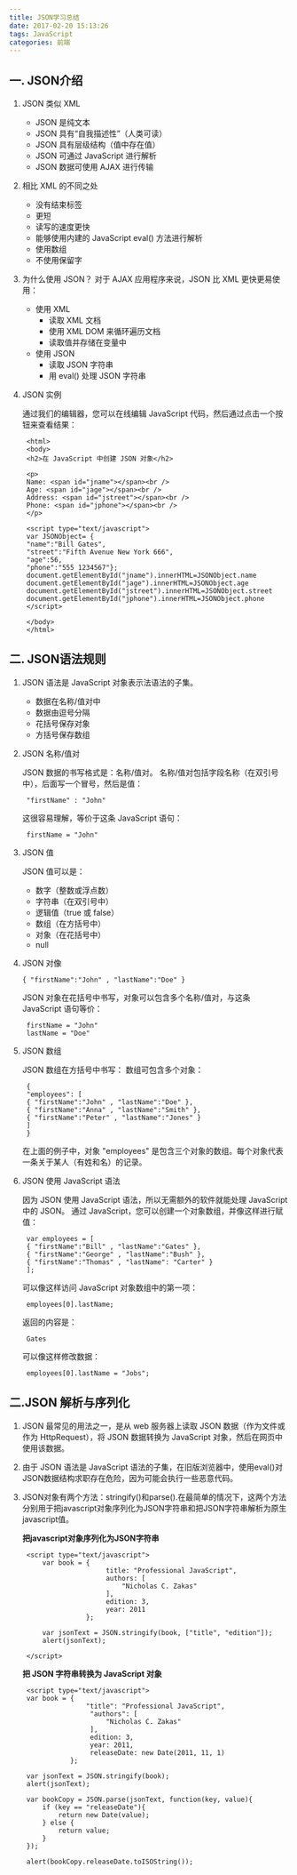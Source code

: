 ```yaml
---
title: JSON学习总结
date: 2017-02-20 15:13:26
tags: JavaScript
categories: 前端
---
```


## 一. JSON介绍
1. JSON 类似 XML
    - JSON 是纯文本
    - JSON 具有“自我描述性”（人类可读）
    - JSON 具有层级结构（值中存在值）
    - JSON 可通过 JavaScript 进行解析
    - JSON 数据可使用 AJAX 进行传输
    
2. 相比 XML 的不同之处
    - 没有结束标签
    - 更短
    - 读写的速度更快
    - 能够使用内建的 JavaScript eval() 方法进行解析
    - 使用数组
    - 不使用保留字
3. 为什么使用 JSON？
   	对于 AJAX 应用程序来说，JSON 比 XML 更快更易使用：
    - 使用 XML
        - 读取 XML 文档
        - 使用 XML DOM 来循环遍历文档
        - 读取值并存储在变量中
    - 使用 JSON
        - 读取 JSON 字符串
        - 用 eval() 处理 JSON 字符串
4. JSON 实例

   	通过我们的编辑器，您可以在线编辑 JavaScript 代码，然后通过点击一个按钮来查看结果：
    
        <html>
        <body>
        <h2>在 JavaScript 中创建 JSON 对象</h2>
        
        <p>
        Name: <span id="jname"></span><br />
        Age: <span id="jage"></span><br />
        Address: <span id="jstreet"></span><br />
        Phone: <span id="jphone"></span><br />
        </p>
        
        <script type="text/javascript">
        var JSONObject= {
        "name":"Bill Gates",
        "street":"Fifth Avenue New York 666",
        "age":56,
        "phone":"555 1234567"};
        document.getElementById("jname").innerHTML=JSONObject.name
        document.getElementById("jage").innerHTML=JSONObject.age
        document.getElementById("jstreet").innerHTML=JSONObject.street
        document.getElementById("jphone").innerHTML=JSONObject.phone
        </script>
        
        </body>
        </html>

## 二. JSON语法规则
1. JSON 语法是 JavaScript 对象表示法语法的子集。
    - 数据在名称/值对中
    - 数据由逗号分隔
    - 花括号保存对象
    - 方括号保存数组

2. JSON 名称/值对

    JSON 数据的书写格式是：名称/值对。
    名称/值对包括字段名称（在双引号中），后面写一个冒号，然后是值：
    
        "firstName" : "John"
    这很容易理解，等价于这条 JavaScript 语句：
    
        firstName = "John"
    
3. JSON 值
  
    JSON 值可以是：
    - 数字（整数或浮点数）
    - 字符串（在双引号中）
    - 逻辑值（true 或 false）
    - 数组（在方括号中）
    - 对象（在花括号中）
    - null

4. JSON 对像

       { "firstName":"John" , "lastName":"Doe" }

    JSON 对象在花括号中书写，对象可以包含多个名称/值对，与这条 JavaScript 语句等价：

        firstName = "John"
        lastName = "Doe"
  
5. JSON 数组

    JSON 数组在方括号中书写：
    数组可包含多个对象：
    
        {
        "employees": [
        { "firstName":"John" , "lastName":"Doe" },
        { "firstName":"Anna" , "lastName":"Smith" },
        { "firstName":"Peter" , "lastName":"Jones" }
        ]
        }
    在上面的例子中，对象 "employees" 是包含三个对象的数组。每个对象代表一条关于某人（有姓和名）的记录。
    
6. JSON 使用 JavaScript 语法
  
    因为 JSON 使用 JavaScript 语法，所以无需额外的软件就能处理 JavaScript 中的 JSON。
    通过 JavaScript，您可以创建一个对象数组，并像这样进行赋值：

        var employees = [
        { "firstName":"Bill" , "lastName":"Gates" },
        { "firstName":"George" , "lastName":"Bush" },
        { "firstName":"Thomas" , "lastName": "Carter" }
        ];
    
    可以像这样访问 JavaScript 对象数组中的第一项：
    
        employees[0].lastName;
    返回的内容是：
    
        Gates
    可以像这样修改数据：
    
        employees[0].lastName = "Jobs";

## 二.JSON 解析与序列化

1. JSON 最常见的用法之一，是从 web 服务器上读取 JSON 数据（作为文件或作为 HttpRequest），将 JSON 数据转换为 JavaScript 对象，然后在网页中使用该数据。
  
2. 由于 JSON 语法是 JavaScript 语法的子集，在旧版浏览器中，使用eval()对JSON数据结构求职存在危险，因为可能会执行一些恶意代码。
3. JSON对象有两个方法：stringify()和parse().在最简单的情况下，这两个方法分别用于把javascript对象序列化为JSON字符串和把JSON字符串解析为原生javascript值。

    **把javascript对象序列化为JSON字符串**
  
        <script type="text/javascript">
            var book = {
                            title: "Professional JavaScript",
                            authors: [
                                "Nicholas C. Zakas"
                            ],
                            edition: 3,
                            year: 2011
                       };
        
            var jsonText = JSON.stringify(book, ["title", "edition"]);
            alert(jsonText);
    
        </script>
    
    **把 JSON 字符串转换为 JavaScript 对象**
    
        <script type="text/javascript">
        var book = {
                       "title": "Professional JavaScript",
                        "authors": [
                            "Nicholas C. Zakas"
                        ],
                        edition: 3,
                        year: 2011,
                        releaseDate: new Date(2011, 11, 1)
                   };
    
        var jsonText = JSON.stringify(book);
        alert(jsonText);
        
        var bookCopy = JSON.parse(jsonText, function(key, value){
            if (key == "releaseDate"){
                return new Date(value);
            } else {
                return value;
            }
        });
        
        alert(bookCopy.releaseDate.toISOString());

    </script>